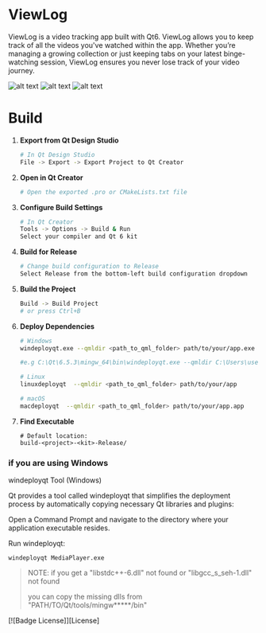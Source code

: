 # ViewLog

ViewLog is a video tracking app built with Qt6. ViewLog allows you to keep track of all the videos you've watched within the app. Whether you’re managing a growing collection or just keeping tabs on your latest binge-watching session, ViewLog ensures you never lose track of your video journey.

![alt text](https://i.imgur.com/q2jTYx4.png)
![alt text](https://i.imgur.com/jo5l6O9.png)
![alt text](https://i.imgur.com/sbs83Yt.png)

# Build

1. **Export from Qt Design Studio**
   ```bash
   # In Qt Design Studio
   File -> Export -> Export Project to Qt Creator
   ```

2. **Open in Qt Creator**
   ```bash
   # Open the exported .pro or CMakeLists.txt file
   ```

3. **Configure Build Settings**
   ```bash
   # In Qt Creator
   Tools -> Options -> Build & Run
   Select your compiler and Qt 6 kit
   ```

4. **Build for Release**
   ```bash
   # Change build configuration to Release
   Select Release from the bottom-left build configuration dropdown
   ```

5. **Build the Project**
   ```bash
   Build -> Build Project
   # or press Ctrl+B
   ```

6. **Deploy Dependencies**
   ```bash
   # Windows
   windeployqt.exe --qmldir <path_to_qml_folder> path/to/your/app.exe

   #e.g C:\Qt\6.5.3\mingw_64\bin\windeployqt.exe --qmldir C:\Users\user1\Desktop\qt\ViewLog\content\. ViewLog.exe

   # Linux
   linuxdeployqt  --qmldir <path_to_qml_folder> path/to/your/app

   # macOS
   macdeployqt  --qmldir <path_to_qml_folder> path/to/your/app.app
   ```

7. **Find Executable**
   ```
   # Default location:
   build-<project>-<kit>-Release/
   ```


### if you are using Windows

windeployqt Tool (Windows)

Qt provides a tool called windeployqt that simplifies the deployment process by automatically copying necessary Qt libraries and plugins:

Open a Command Prompt and navigate to the directory where your application executable resides.

Run windeployqt:

```console
windeployqt MediaPlayer.exe
```

> NOTE: if you get a "libstdc++-6.dll" not found or "libgcc_s_seh-1.dll" not found
>
> you can copy the missing dlls from "PATH/TO/Qt/tools/mingw*****/bin"

[![Badge License]][License]
